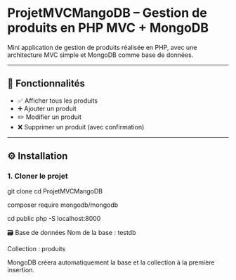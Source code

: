 # ProjetMVCMangoDB – Gestion de produits en PHP MVC + MongoDB

Mini application de gestion de produits réalisée en PHP, avec une architecture MVC simple et MongoDB comme base de données.

---

## 🚀 Fonctionnalités

- ✅ Afficher tous les produits
- ➕ Ajouter un produit
- ✏️ Modifier un produit
- ❌ Supprimer un produit (avec confirmation)

---

## ⚙️ Installation

### 1. Cloner le projet

git clone <lien-du-repo>
cd ProjetMVCMangoDB

composer require mongodb/mongodb

cd public
php -S localhost:8000


🗃 Base de données
Nom de la base : testdb

Collection : produits

MongoDB créera automatiquement la base et la collection à la première insertion.
